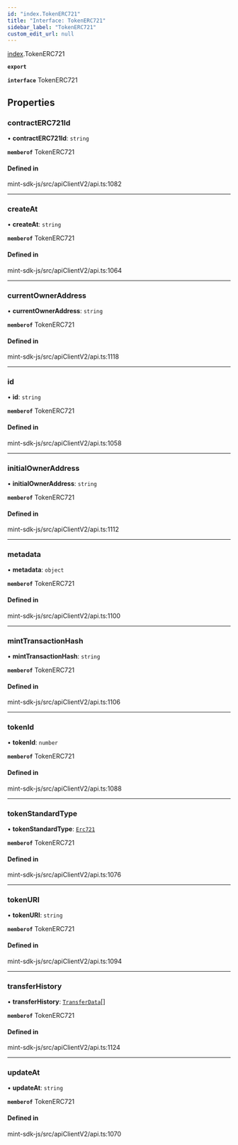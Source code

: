 ```yaml
---
id: "index.TokenERC721"
title: "Interface: TokenERC721"
sidebar_label: "TokenERC721"
custom_edit_url: null
---
```


[index](../modules/).TokenERC721

**`export`**

**`interface`** TokenERC721

## Properties

### contractERC721Id

• **contractERC721Id**: `string`

**`memberof`** TokenERC721

#### Defined in

mint-sdk-js/src/apiClientV2/api.ts:1082

___

### createAt

• **createAt**: `string`

**`memberof`** TokenERC721

#### Defined in

mint-sdk-js/src/apiClientV2/api.ts:1064

___

### currentOwnerAddress

• **currentOwnerAddress**: `string`

**`memberof`** TokenERC721

#### Defined in

mint-sdk-js/src/apiClientV2/api.ts:1118

___

### id

• **id**: `string`

**`memberof`** TokenERC721

#### Defined in

mint-sdk-js/src/apiClientV2/api.ts:1058

___

### initialOwnerAddress

• **initialOwnerAddress**: `string`

**`memberof`** TokenERC721

#### Defined in

mint-sdk-js/src/apiClientV2/api.ts:1112

___

### metadata

• **metadata**: `object`

**`memberof`** TokenERC721

#### Defined in

mint-sdk-js/src/apiClientV2/api.ts:1100

___

### mintTransactionHash

• **mintTransactionHash**: `string`

**`memberof`** TokenERC721

#### Defined in

mint-sdk-js/src/apiClientV2/api.ts:1106

___

### tokenId

• **tokenId**: `number`

**`memberof`** TokenERC721

#### Defined in

mint-sdk-js/src/apiClientV2/api.ts:1088

___

### tokenStandardType

• **tokenStandardType**: [`Erc721`](../enums/apiClientV2.TokenStandardType#erc721)

**`memberof`** TokenERC721

#### Defined in

mint-sdk-js/src/apiClientV2/api.ts:1076

___

### tokenURI

• **tokenURI**: `string`

**`memberof`** TokenERC721

#### Defined in

mint-sdk-js/src/apiClientV2/api.ts:1094

___

### transferHistory

• **transferHistory**: [`TransferData`](apiClientV2.TransferData)[]

**`memberof`** TokenERC721

#### Defined in

mint-sdk-js/src/apiClientV2/api.ts:1124

___

### updateAt

• **updateAt**: `string`

**`memberof`** TokenERC721

#### Defined in

mint-sdk-js/src/apiClientV2/api.ts:1070
